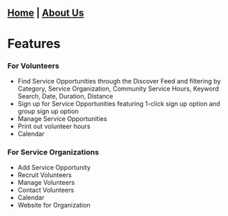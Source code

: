 [Home](index.md) | [About Us](about.md)
---

# Features

### For Volunteers
* Find Service Opportunities through the Discover Feed and filtering by Category, Service Organization, Community Service Hours, Keyword Search, Date, Duration, Distance
* Sign up for Service Opportunities featuring 1-click sign up option and group sign up option
* Manage Service Opportunities
* Print out volunteer hours 
* Calendar

### For Service Organizations
* Add Service Opportunity
* Recruit Volunteers
* Manage Volunteers
* Contact Volunteers
* Calendar
* Website for Organization	

